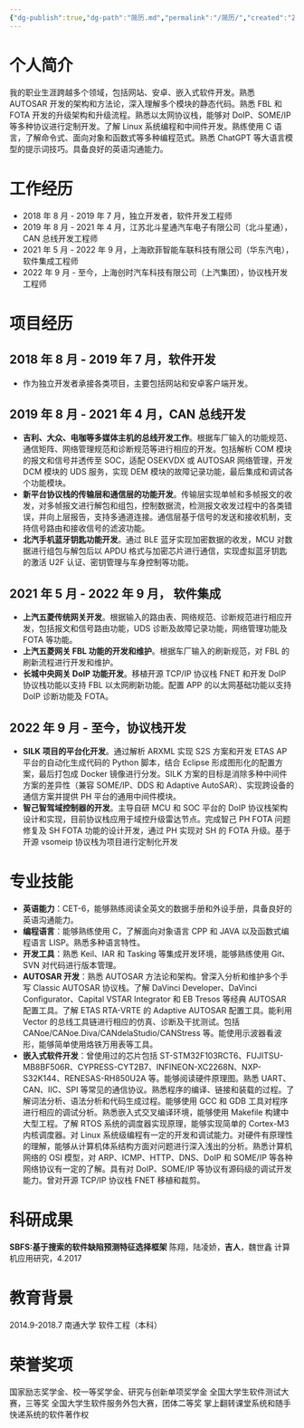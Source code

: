 ```yaml
---
{"dg-publish":true,"dg-path":"简历.md","permalink":"/简历/","created":"2023-09-06T14:23:45.000+08:00","updated":"2024-04-23T21:51:00.131+08:00"}
---
```


# 个人简介

我的职业生涯跨越多个领域，包括网站、安卓、嵌入式软件开发。熟悉 AUTOSAR 开发的架构和方法论，深入理解多个模块的静态代码。熟悉 FBL 和 FOTA 开发的升级架构和升级流程。熟悉以太网协议栈，能够对 DoIP、SOME/IP 等多种协议进行定制开发。了解 Linux 系统编程和中间件开发。熟练使用 C 语言，了解命令式、面向对象和函数式等多种编程范式。熟悉 ChatGPT 等大语言模型的提示词技巧。具备良好的英语沟通能力。

# 工作经历

- 2018 年 8 月 - 2019 年 7 月，独立开发者，软件开发工程师
- 2019 年 8 月 - 2021 年 4 月，江苏北斗星通汽车电子有限公司（北斗星通）， CAN 总线开发工程师
- 2021 年 5 月 - 2022 年 9 月，上海欧菲智能车联科技有限公司（华东汽电），软件集成工程师 
- 2022 年 9 月 - 至今，上海创时汽车科技有限公司（上汽集团），协议栈开发工程师 

# 项目经历

## 2018 年 8 月 - 2019 年 7 月，软件开发

- 作为独立开发者承接各类项目，主要包括网站和安卓客户端开发。
## 2019 年 8 月 - 2021 年 4 月，CAN 总线开发

- **吉利、大众、电咖等多媒体主机的总线开发工作**。根据车厂输入的功能规范、通信矩阵、网络管理规范和诊断规范等进行相应的开发。包括解析 COM 模块的报文和信号并透传至 SOC，适配 OSEKVDX 或 AUTOSAR 网络管理，开发 DCM 模块的 UDS 服务，实现 DEM 模块的故障记录功能，最后集成和调试各个功能模块。
- **新平台协议栈的传输层和通信层的功能开发**。传输层实现单帧和多帧报文的收发，对多帧报文进行解包和组包，控制数据流，检测报文收发过程中的各类错误，并向上层报告，支持多通道连接。通信层基于信号的发送和接收机制，支持信号路由和接收信号的滤波功能。
- **北汽手机蓝牙钥匙功能开发**。通过 BLE 蓝牙实现加密数据的收发，MCU 对数据进行组包与解包后以 APDU 格式与加密芯片进行通信，实现虚拟蓝牙钥匙的激活 U2F 认证、密钥管理与车身控制等功能。
## 2021 年 5 月 - 2022 年 9 月， 软件集成

- **上汽五菱传统网关开发**。根据输入的路由表、网络规范、诊断规范进行相应开发，包括报文和信号路由功能，UDS 诊断及故障记录功能，网络管理功能及 FOTA 等功能。
- **上汽五菱网关 FBL 功能的开发和维护**。根据车厂输入的刷新规范，对 FBL 的刷新流程进行开发和维护。
- **长城中央网关 DoIP 功能开发**。移植开源 TCP/IP 协议栈 FNET 和开发 DoIP 协议栈功能以支持 FBL 以太网刷新功能。配置 APP 的以太网基础功能以支持 DoIP 诊断功能及 FOTA。
## 2022 年 9 月 - 至今，协议栈开发

- **SILK 项目的平台化开发**。通过解析 ARXML 实现 S2S 方案和开发 ETAS AP 平台的自动化生成代码的 Python 脚本，结合 Eclipse 形成图形化的配置方案，最后打包成 Docker 镜像进行分发。SILK 方案的目标是消除多种中间件方案的差异性（兼容 SOME/IP、DDS 和 Adaptive AutoSAR）、实现跨设备的通信方案并提供 PH 平台的通用中间件模块。
- **智己智驾域控制器的开发**。主导自研 MCU 和 SOC 平台的 DoIP 协议栈架构设计和实现，目前协议栈应用于域控升级雷达节点。完成智己 PH FOTA 问题修复及 SH FOTA 功能的设计开发，通过 PH 实现对 SH 的 FOTA 升级。基于开源 vsomeip 协议栈为项目进行定制化开发

# 专业技能

- **英语能力**：CET-6，能够熟练阅读全英文的数据手册和外设手册，具备良好的英语沟通能力。
- **编程语言**：能够熟练使用 C，了解面向对象语言 CPP 和 JAVA 以及函数式编程语言 LISP。熟悉多种语言特性。
- **开发工具**：熟悉 Keil、IAR 和 Tasking 等集成开发环境，能够熟练使用 Git、SVN 对代码进行版本管理。
- **AUTOSAR 开发**：熟悉 AUTOSAR 方法论和架构。曾深入分析和维护多个手写 Classic AUTOSAR 协议栈。了解 DaVinci Developer、DaVinci Configurator、Capital VSTAR Integrator 和 EB Tresos 等经典 AUTOSAR 配置工具。了解 ETAS RTA-VRTE 的 Adaptive AUTOSAR 配置工具。能利用 Vector 的总线工具链进行相应的仿真、诊断及干扰测试。包括CANoe/CANoe.Diva/CANdelaStudio/CANStress 等。能使用示波器看波形，能够简单使用烙铁万用表等工具。
- **嵌入式软件开发**：曾使用过的芯片包括 ST-STM32F103RCT6、FUJITSU-MB8BF506R、CYPRESS-CYT2B7、INFINEON-XC2268N、NXP-S32K144、RENESAS-RH850U2A 等。能够阅读硬件原理图。熟悉 UART、CAN、IIC、SPI 等常见的通信协议。熟悉程序的编译、链接和装载的过程。了解词法分析、语法分析和代码生成过程。能够使用 GCC 和 GDB 工具对程序进行相应的调试分析。熟悉嵌入式交叉编译环境，能够使用 Makefile 构建中大型工程。了解 RTOS 系统的调度器实现原理，能够实现简单的 Cortex-M3 内核调度器。对 Linux 系统级编程有一定的开发和调试能力。对硬件有原理性的理解，能够从计算机体系结构方面对问题进行深入浅出的分析。熟悉计算机网络的 OSI 模型，对 ARP、ICMP、HTTP、DNS、DoIP 和 SOME/IP 等各种网络协议有一定的了解。具有对 DoIP、SOME/IP 等协议有源码级的调试开发能力。曾对开源 TCP/IP 协议栈 FNET 移植和裁剪。

# 科研成果

**SBFS:基于搜索的软件缺陷预测特征选择框架**
陈翔，陆凌娇，**吉人**，魏世鑫
计算机应用研究，4.2017
# 教育背景

2014.9-2018.7 南通大学 软件工程（本科）
 
# 荣誉奖项

国家励志奖学金、校一等奖学金、研究与创新单项奖学金
全国大学生软件测试大赛，三等奖
全国大学生软件服务外包大赛，团体二等奖
掌上翻转课堂系统和随手快递系统的软件著作权
